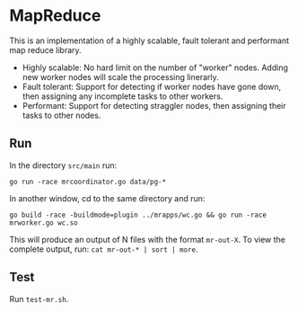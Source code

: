 # MapReduce
This is an implementation of a highly scalable, fault tolerant and performant map reduce library.

- Highly scalable: No hard limit on the number of "worker" nodes. Adding new worker nodes will scale the processing linerarly.
- Fault tolerant: Support for detecting if worker nodes have gone down, then assigning any incomplete tasks to other workers.
- Performant: Support for detecting straggler nodes, then assigning their tasks to other nodes.

## Run
In the directory `src/main` run:
```
go run -race mrcoordinator.go data/pg-*
```

In another window, cd to the same directory and run:
```
go build -race -buildmode=plugin ../mrapps/wc.go && go run -race mrworker.go wc.so
```

This will produce an output of N files with the format `mr-out-X`. To view the complete output, run:
`cat mr-out-* | sort | more`.

## Test
Run `test-mr.sh`.
